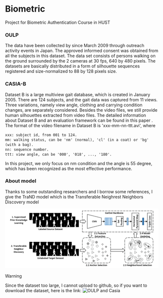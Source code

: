 # Biometric
 Project for Biometric Authentication Course in HUST

### OULP
The data have been collected by since March 2009 through outreach activity events in Japan. The approved informed consent was obtained from all the subjects in this dataset. The data set consists of persons walking on the ground surrounded by the 2 cameras at 30 fps, 640 by 480 pixels. The datasets are basically distributed in a form of silhouette sequences registered and size-normalized to 88 by 128 pixels size.

### CASIA-B
 Dataset B is a large multiview gait database, which is created in January 2005. There are 124 subjects, and the gait data was captured from 11 views. Three variations, namely view angle, clothing and carrying condition changes, are separately considered. Besides the video files, we still provide human silhouettes extracted from video files. The detailed information about Dataset B and an evaluation framework can be found in this paper .
The format of the video filename in Dataset B is 'xxx-mm-nn-ttt.avi', where

    xxx: subject id, from 001 to 124.
    mm: walking status, can be 'nm' (normal), 'cl' (in a coat) or 'bg' (with a bag).
    nn: sequence number.
    ttt: view angle, can be '000', '018', ..., '180'.

In this project, we only focus on nm condition and the angle is 55 degree, which has been recognized as the most effective performance. 


### About model

Thanks to some outstanding researchers and I borrow some references, I give the TraND model which is the Transferable Neighrest Neighbors Discovery model 

![|650](img/model.png)

>[!warning]
>Since the dataset too large, I cannot upload to github, so if you want to download the dataset, here is the link: ![OULP and Casia](https://drive.google.com/drive/folders/1LE5WV6fe0TUdKQr5DwhypM7pARn8l7bU?usp=drive_link)  

